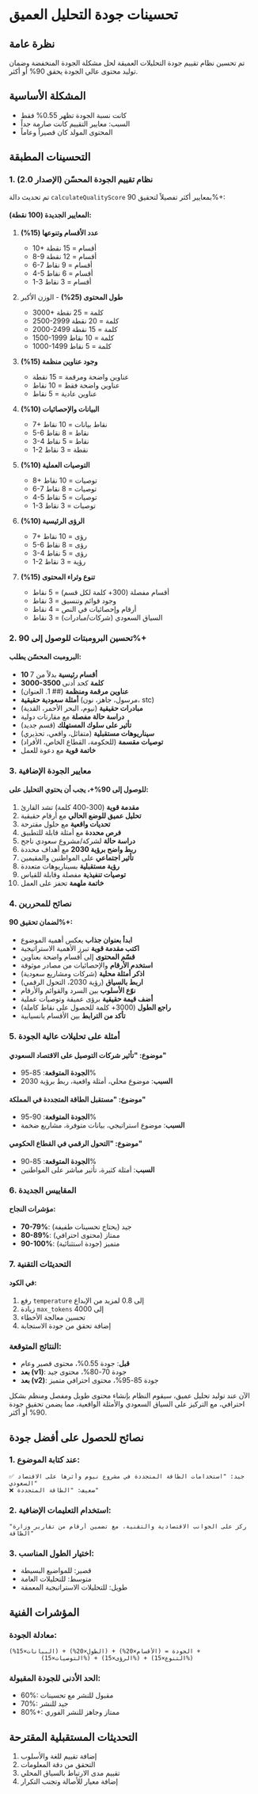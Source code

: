 # تحسينات جودة التحليل العميق

## نظرة عامة
تم تحسين نظام تقييم جودة التحليلات العميقة لحل مشكلة الجودة المنخفضة وضمان توليد محتوى عالي الجودة يحقق 90% أو أكثر.

## المشكلة الأساسية
- كانت نسبة الجودة تظهر 0.55% فقط
- السبب: معايير التقييم كانت صارمة جداً
- المحتوى المولد كان قصيراً وعاماً

## التحسينات المطبقة

### 1. نظام تقييم الجودة المحسّن (الإصدار 2.0)
تم تحديث دالة `calculateQualityScore` بمعايير أكثر تفصيلاً لتحقيق 90%+:

#### المعايير الجديدة (100 نقطة):

1. **عدد الأقسام وتنوعها (15%)**
   - 10+ أقسام = 15 نقطة
   - 8-9 أقسام = 12 نقطة
   - 6-7 أقسام = 9 نقاط
   - 4-5 أقسام = 6 نقاط
   - 1-3 أقسام = 3 نقاط

2. **طول المحتوى (25%)** - الوزن الأكبر
   - 3000+ كلمة = 25 نقطة
   - 2500-2999 كلمة = 20 نقطة
   - 2000-2499 كلمة = 15 نقطة
   - 1500-1999 كلمة = 10 نقاط
   - 1000-1499 كلمة = 5 نقاط

3. **وجود عناوين منظمة (15%)**
   - عناوين واضحة ومرقمة = 15 نقطة
   - عناوين واضحة فقط = 10 نقاط
   - عناوين عادية = 5 نقاط

4. **البيانات والإحصائيات (10%)**
   - 7+ نقاط بيانات = 10 نقاط
   - 5-6 نقاط = 8 نقاط
   - 3-4 نقاط = 5 نقاط
   - 1-2 نقطة = 3 نقاط

5. **التوصيات العملية (10%)**
   - 8+ توصيات = 10 نقاط
   - 6-7 توصيات = 8 نقاط
   - 4-5 توصيات = 5 نقاط
   - 1-3 توصيات = 3 نقاط

6. **الرؤى الرئيسية (10%)**
   - 7+ رؤى = 10 نقاط
   - 5-6 رؤى = 8 نقاط
   - 3-4 رؤى = 5 نقاط
   - 1-2 رؤية = 3 نقاط

7. **تنوع وثراء المحتوى (15%)**
   - أقسام مفصلة (300+ كلمة لكل قسم) = 5 نقاط
   - وجود قوائم وتنسيق = 3 نقاط
   - أرقام وإحصائيات في النص = 4 نقاط
   - السياق السعودي (شركات/مبادرات) = 3 نقاط

### 2. تحسين البرومبتات للوصول إلى 90%+

#### البرومبت المحسّن يطلب:
- **10 أقسام رئيسية** بدلاً من 7
- **3000-3500 كلمة** كحد أدنى
- **عناوين مرقمة ومنظمة** (## 1. العنوان)
- **أمثلة سعودية حقيقية** (مرسول، جاهز، نون، stc)
- **مبادرات حقيقية** (نيوم، البحر الأحمر، القدية)
- **دراسة حالة مفصلة** مع مقارنات دولية
- **تأثير على سلوك المستهلك** (قسم جديد)
- **سيناريوهات مستقبلية** (متفائل، واقعي، تحذيري)
- **توصيات مقسمة** (للحكومة، القطاع الخاص، الأفراد)
- **خاتمة قوية** مع دعوة للعمل

### 3. معايير الجودة الإضافية

#### للوصول إلى 90%+، يجب أن يحتوي التحليل على:
1. **مقدمة قوية** (300-400 كلمة) تشد القارئ
2. **تحليل عميق للوضع الحالي** مع أرقام حقيقية
3. **تحديات واقعية** مع حلول مقترحة
4. **فرص محددة** مع أمثلة قابلة للتطبيق
5. **دراسة حالة** لشركة/مشروع سعودي ناجح
6. **ربط واضح برؤية 2030** مع أهداف محددة
7. **تأثير اجتماعي** على المواطنين والمقيمين
8. **رؤية مستقبلية** بسيناريوهات متعددة
9. **توصيات تنفيذية** مفصلة وقابلة للقياس
10. **خاتمة ملهمة** تحفز على العمل

### 4. نصائح للمحررين

#### لضمان تحقيق 90%+:
- **ابدأ بعنوان جذاب** يعكس أهمية الموضوع
- **اكتب مقدمة قوية** تبرز الأهمية الاستراتيجية
- **قسّم المحتوى** إلى أقسام واضحة بعناوين
- **استخدم الأرقام** والإحصائيات من مصادر موثوقة
- **اذكر أمثلة محلية** (شركات ومشاريع سعودية)
- **اربط بالسياق** (رؤية 2030، التحول الرقمي)
- **نوّع الأسلوب** بين السرد والقوائم والأرقام
- **أضف قيمة حقيقية** برؤى عميقة وتوصيات عملية
- **راجع الطول** (3000+ كلمة للحصول على نقاط كاملة)
- **تأكد من الترابط** بين الأقسام بانسيابية

### 5. أمثلة على تحليلات عالية الجودة

#### موضوع: "تأثير شركات التوصيل على الاقتصاد السعودي"
- **الجودة المتوقعة**: 85-95%
- **السبب**: موضوع محلي، أمثلة واقعية، ربط برؤية 2030

#### موضوع: "مستقبل الطاقة المتجددة في المملكة"
- **الجودة المتوقعة**: 90-95%
- **السبب**: موضوع استراتيجي، بيانات متوفرة، مشاريع ضخمة

#### موضوع: "التحول الرقمي في القطاع الحكومي"
- **الجودة المتوقعة**: 85-90%
- **السبب**: أمثلة كثيرة، تأثير مباشر على المواطنين

### 6. المقاييس الجديدة

#### مؤشرات النجاح:
- **70-79%**: جيد (يحتاج تحسينات طفيفة)
- **80-89%**: ممتاز (محتوى احترافي)
- **90-100%**: متميز (جودة استثنائية)

### 7. التحديثات التقنية

#### في الكود:
1. رفع `temperature` إلى 0.8 لمزيد من الإبداع
2. زيادة `max_tokens` إلى 4000
3. تحسين معالجة الأخطاء
4. إضافة تحقق من جودة الاستجابة

### النتائج المتوقعة:
- **قبل**: جودة 0.55%، محتوى قصير وعام
- **بعد (v1)**: جودة 70-80%، محتوى جيد
- **بعد (v2)**: جودة 85-95%، محتوى احترافي متميز

الآن عند توليد تحليل عميق، سيقوم النظام بإنشاء محتوى طويل ومفصل ومنظم بشكل احترافي، مع التركيز على السياق السعودي والأمثلة الواقعية، مما يضمن تحقيق جودة 90% أو أكثر.

## نصائح للحصول على أفضل جودة

### 1. عند كتابة الموضوع:
```
✅ جيد: "استخدامات الطاقة المتجددة في مشروع نيوم وأثرها على الاقتصاد السعودي"
❌ ضعيف: "الطاقة المتجددة"
```

### 2. استخدام التعليمات الإضافية:
```
"ركز على الجوانب الاقتصادية والتقنية، مع تضمين أرقام من تقارير وزارة الطاقة"
```

### 3. اختيار الطول المناسب:
- قصير: للمواضيع البسيطة
- متوسط: للتحليلات العامة
- طويل: للتحليلات الاستراتيجية المعمقة

## المؤشرات الفنية

### معادلة الجودة:
```
الجودة = (الأقسام×20%) + (الطول×20%) + (البيانات×15%) + 
         (التوصيات×15%) + (الرؤى×15%) + (التنوع×15%)
```

### الحد الأدنى للجودة المقبولة:
- 60%: مقبول للنشر مع تحسينات
- 70%: جيد للنشر
- 80%+: ممتاز وجاهز للنشر الفوري

## التحديثات المستقبلية المقترحة
1. إضافة تقييم للغة والأسلوب
2. التحقق من دقة المعلومات
3. تقييم مدى الارتباط بالسياق المحلي
4. إضافة معيار للأصالة وتجنب التكرار 